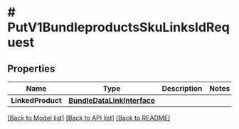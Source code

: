 # # PutV1BundleproductsSkuLinksIdRequest


## Properties 


Name | Type | Description | Notes
------------ | ------------- | ------------- | -------------
**LinkedProduct**| [**BundleDataLinkInterface**](BundleDataLinkInterface.md) |   |


[[Back to Model list]](../../README.md#models) [[Back to API list]](../../README.md#endpoints) [[Back to README]](../../README.md)

